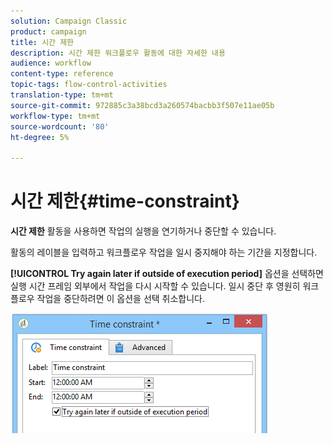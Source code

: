 ```yaml
---
solution: Campaign Classic
product: campaign
title: 시간 제한
description: 시간 제한 워크플로우 활동에 대한 자세한 내용
audience: workflow
content-type: reference
topic-tags: flow-control-activities
translation-type: tm+mt
source-git-commit: 972885c3a38bcd3a260574bacbb3f507e11ae05b
workflow-type: tm+mt
source-wordcount: '80'
ht-degree: 5%

---
```



# 시간 제한{#time-constraint}

**시간 제한** 활동을 사용하면 작업의 실행을 연기하거나 중단할 수 있습니다.

활동의 레이블을 입력하고 워크플로우 작업을 일시 중지해야 하는 기간을 지정합니다.

**[!UICONTROL Try again later if outside of execution period]** 옵션을 선택하면 실행 시간 프레임 외부에서 작업을 다시 시작할 수 있습니다. 일시 중단 후 영원히 워크플로우 작업을 중단하려면 이 옵션을 선택 취소합니다.

![](assets/s_user_scheduled_wait.png)

